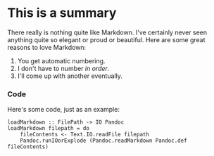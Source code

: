 This is a summary
=================

There really is nothing quite like Markdown. I've certainly never seen anything
quite so elegant or proud or beautiful. Here are some great reasons to love
Markdown:

1. You get automatic numbering.
3. I don't have to number _in order_.
4. I'll come up with another eventually.

### Code

Here's some code, just as an example:

```
loadMarkdown :: FilePath -> IO Pandoc
loadMarkdown filepath = do
    fileContents <- Text.IO.readFile filepath
    Pandoc.runIOorExplode (Pandoc.readMarkdown Pandoc.def fileContents)
```
